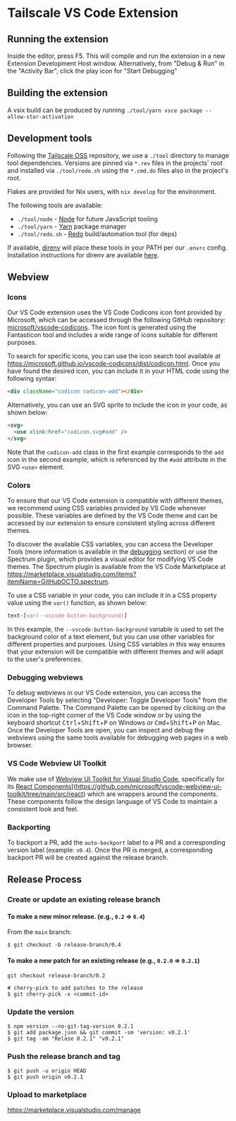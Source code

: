 # Tailscale VS Code Extension

## Running the extension

Inside the editor, press F5. This will compile and run the extension in a new Extension Development Host window.
Alternatively, from "Debug & Run" in the "Activity Bar", click the play icon for "Start Debugging"

## Building the extension

A vsix build can be produced by running `./tool/yarn vsce package --allow-star-activation`

## Development tools

Following the [Tailscale OSS](https://github.com/tailscale/tailscale) repository, we use a `./tool` directory to manage tool dependencies. Versions are pinned via `*.rev` files in the projects' root and installed via `./tool/redo.sh` using the `*.cmd.do` files also in the project's root.

Flakes are provided for Nix users, with `nix develop` for the environment.

The following tools are available:

- `./tool/node` - [Node](https://nodejs.org/) for future JavaScript tooling
- `./tool/yarn` - [Yarn](https://yarnpkg.com/) package manager
- `./tool/redo.sh` - [Redo](https://github.com/apenwarr/redo) build/automation tool (for deps)

If available, [direnv](https://direnv.net/) will place these tools in your PATH per our `.envrc` config. Installation instructions for direnv are available [here](https://direnv.net/docs/installation.html).

## Webview

### Icons

Our VS Code extension uses the VS Code Codicons icon font provided by Microsoft, which can be accessed through the following GitHub repository: [microsoft/vscode-codicons](https://github.com/microsoft/vscode-codicons). The icon font is generated using the Fantasticon tool and includes a wide range of icons suitable for different purposes.

To search for specific icons, you can use the icon search tool available at https://microsoft.github.io/vscode-codicons/dist/codicon.html. Once you have found the desired icon, you can include it in your HTML code using the following syntax:

```html
<div className="codicon codicon-add"></div>
```

Alternatively, you can use an SVG sprite to include the icon in your code, as shown below:

```html
<svg>
  <use xlink:href="codicon.svg#add" />
</svg>
```

Note that the `codicon-add` class in the first example corresponds to the `add` icon in the second example, which is referenced by the `#add` attribute in the SVG `<use>` element.

### Colors

To ensure that our VS Code extension is compatible with different themes, we recommend using CSS variables provided by VS Code whenever possible. These variables are defined by the VS Code theme and can be accessed by our extension to ensure consistent styling across different themes.

To discover the available CSS variables, you can access the Developer Tools (more information is available in the [debugging](#debugging-webviews) section) or use the Spectrum plugin, which provides a visual editor for modifying VS Code themes. The Spectrum plugin is available from the VS Code Marketplace at https://marketplace.visualstudio.com/items?itemName=GitHubOCTO.spectrum.

To use a CSS variable in your code, you can include it in a CSS property value using the `var()` function, as shown below:

```css
text-[var(--vscode-button-background)]
```

In this example, the `--vscode-button-background` variable is used to set the background color of a text element, but you can use other variables for different properties and purposes. Using CSS variables in this way ensures that your extension will be compatible with different themes and will adapt to the user's preferences.

### Debugging webviews

To debug webviews in our VS Code extension, you can access the Developer Tools by selecting "Developer: Toggle Developer Tools" from the Command Palette. The Command Palette can be opened by clicking on the icon in the top-right corner of the VS Code window or by using the keyboard shortcut <kbd>Ctrl</kbd>+<kbd>Shift</kbd>+<kbd>P</kbd> on Windows or <kbd>Cmd</kbd>+<kbd>Shift</kbd>+<kbd>P</kbd> on Mac. Once the Developer Tools are open, you can inspect and debug the webviews using the same tools available for debugging web pages in a web browser.

### VS Code Webview UI Toolkit

We make use of [Webview UI Toolkit for Visual Studio Code](https://www.npmjs.com/package/@vscode/webview-ui-toolkit), specifically for its [React Components](https://github.com/microsoft/vscode-webview-ui-toolkit/tree/main/src/react)](https://github.com/microsoft/vscode-webview-ui-toolkit/tree/main/src/react) which are wrappers around the components. These components follow the design language of VS Code to maintain a consistent look and feel.

### Backporting

To backport a PR, add the `auto-backport` label to a PR and a corresponding version label (example: `v0.4`). Once the PR is merged, a corresponding backport PR will be created against the release branch.

## Release Process

### Create or update an existing release branch

#### To make a new minor release. (e.g., `0.2` ⇒ `0.4`)

From the `main` branch:

```
$ git checkout -b release-branch/0.4
```

#### To make a new patch for an existing release (e.g., `0.2.0` ⇒ `0.2.1`)

```
git checkout release-branch/0.2

# cherry-pick to add patches to the release
$ git cherry-pick -x <commit-id>
```

### Update the version

```
$ npm version --no-git-tag-version 0.2.1
$ git add package.json && git commit -sm 'version: v0.2.1'
$ git tag -am "Relase 0.2.1" "v0.2.1"
```

### Push the release branch and tag

```
$ git push -u origin HEAD
$ git push origin v0.2.1
```

### Upload to marketplace

https://marketplace.visualstudio.com/manage
